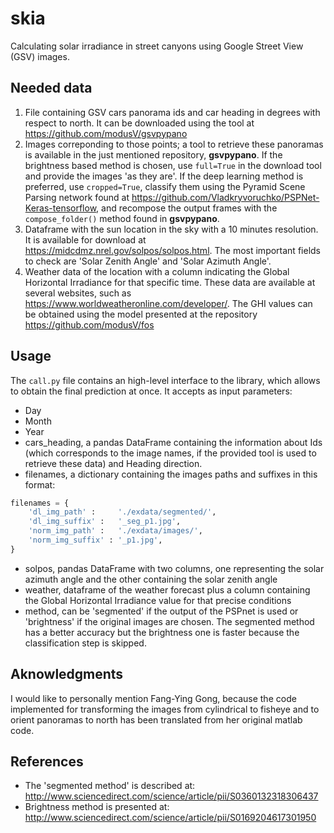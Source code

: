 # skia
Calculating solar irradiance in street canyons using Google Street View (GSV) images.

## Needed data

1. File containing GSV cars panorama ids and car heading in degrees with respect to north. It can be downloaded using the tool at https://github.com/modusV/gsvpypano
2. Images correponding to those points; a tool to retrieve these panoramas is available in the just mentioned repository, **gsvpypano**. If the brightness based method is chosen, use `full=True` in the download tool and provide the images 'as they are'. If the deep learning method is preferred, use `cropped=True`, classify them using the Pyramid Scene Parsing network found at https://github.com/Vladkryvoruchko/PSPNet-Keras-tensorflow, and recompose the output frames with the `compose_folder()` method found in **gsvpypano**.
3. Dataframe with the sun location in the sky with a 10 minutes resolution. It is available for download at https://midcdmz.nrel.gov/solpos/solpos.html. The most important fields to check are 'Solar Zenith Angle' and 'Solar Azimuth Angle'.
4. Weather data of the location with a column indicating the Global Horizontal Irradiance for that specific time. These data are available at several websites, such as https://www.worldweatheronline.com/developer/. The GHI values can be obtained using the model presented at the repository https://github.com/modusV/fos


## Usage

The ``call.py`` file contains an high-level interface to the library, which allows to obtain the final prediction at once. It accepts as input parameters:

- Day
- Month
- Year
- cars_heading, a pandas DataFrame containing the information about Ids (which corresponds to the image names, if the provided tool is used to retrieve these data) and Heading direction.
- filenames, a dictionary containing the images paths and suffixes in this format:

```python
filenames = {
    'dl_img_path' :     './exdata/segmented/', 
    'dl_img_suffix' :   '_seg_p1.jpg',
    'norm_img_path' :   './exdata/images/',
    'norm_img_suffix' : '_p1.jpg',
}
```
- solpos, pandas DataFrame with two columns, one representing the solar azimuth angle and the other containing the solar zenith angle 
- weather, dataframe of the weather forecast plus a column containing the Global Horizontal Irradiance value for that precise conditions
- method, can be 'segmented' if the output of the PSPnet is used or 'brightness' if the original images are chosen. The segmented method has a better accuracy but the brightness one is faster because the classification step is skipped.



## Aknowledgments
I would like to personally mention Fang-Ying Gong, because the code implemented for transforming the images from cylindrical to fisheye and to orient panoramas to north has been translated from her original matlab code.

## References

- The 'segmented method' is described at: http://www.sciencedirect.com/science/article/pii/S0360132318306437
- Brightness method is presented at: http://www.sciencedirect.com/science/article/pii/S0169204617301950
